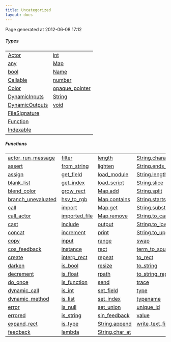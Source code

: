 ```yaml
---
title: Uncategorized
layout: docs
---
```


<div class="bottom_right_note">Page generated at 2012-06-08 17:12</div>
<h5>Types</h5>

<table>
  <tr>
    <td><a href="/docs/Actor.html">Actor</a></td>
    <td><a href="/docs/int.html">int</a></td>
  </tr>
  <tr>
    <td><a href="/docs/any.html">any</a></td>
    <td><a href="/docs/Map.html">Map</a></td>
  </tr>
  <tr>
    <td><a href="/docs/bool.html">bool</a></td>
    <td><a href="/docs/Name.html">Name</a></td>
  </tr>
  <tr>
    <td><a href="/docs/Callable.html">Callable</a></td>
    <td><a href="/docs/number.html">number</a></td>
  </tr>
  <tr>
    <td><a href="/docs/Color.html">Color</a></td>
    <td><a href="/docs/opaque_pointer.html">opaque_pointer</a></td>
  </tr>
  <tr>
    <td><a href="/docs/DynamicInputs.html">DynamicInputs</a></td>
    <td><a href="/docs/String.html">String</a></td>
  </tr>
  <tr>
    <td><a href="/docs/DynamicOutputs.html">DynamicOutputs</a></td>
    <td><a href="/docs/void.html">void</a></td>
  </tr>
  <tr>
    <td><a href="/docs/FileSignature.html">FileSignature</a></td>
  </tr>
  <tr>
    <td><a href="/docs/Function.html">Function</a></td>
  </tr>
  <tr>
    <td><a href="/docs/Indexable.html">Indexable</a></td>
  </tr>
</table>


<h5>Functions</h5>

<table>
  <tr>
    <td><a href="/docs/actor_run_message.html">actor_run_message</a></td>
    <td><a href="/docs/filter.html">filter</a></td>
    <td><a href="/docs/length.html">length</a></td>
    <td><a href="/docs/String.characters.html">String.characters</a></td>
  </tr>
  <tr>
    <td><a href="/docs/assert.html">assert</a></td>
    <td><a href="/docs/from_string.html">from_string</a></td>
    <td><a href="/docs/lighten.html">lighten</a></td>
    <td><a href="/docs/String.ends_with.html">String.ends_with</a></td>
  </tr>
  <tr>
    <td><a href="/docs/assign.html">assign</a></td>
    <td><a href="/docs/get_field.html">get_field</a></td>
    <td><a href="/docs/load_module.html">load_module</a></td>
    <td><a href="/docs/String.length.html">String.length</a></td>
  </tr>
  <tr>
    <td><a href="/docs/blank_list.html">blank_list</a></td>
    <td><a href="/docs/get_index.html">get_index</a></td>
    <td><a href="/docs/load_script.html">load_script</a></td>
    <td><a href="/docs/String.slice.html">String.slice</a></td>
  </tr>
  <tr>
    <td><a href="/docs/blend_color.html">blend_color</a></td>
    <td><a href="/docs/grow_rect.html">grow_rect</a></td>
    <td><a href="/docs/Map.add.html">Map.add</a></td>
    <td><a href="/docs/String.split.html">String.split</a></td>
  </tr>
  <tr>
    <td><a href="/docs/branch_unevaluated.html">branch_unevaluated</a></td>
    <td><a href="/docs/hsv_to_rgb.html">hsv_to_rgb</a></td>
    <td><a href="/docs/Map.contains.html">Map.contains</a></td>
    <td><a href="/docs/String.starts_with.html">String.starts_with</a></td>
  </tr>
  <tr>
    <td><a href="/docs/call.html">call</a></td>
    <td><a href="/docs/import.html">import</a></td>
    <td><a href="/docs/Map.get.html">Map.get</a></td>
    <td><a href="/docs/String.substr.html">String.substr</a></td>
  </tr>
  <tr>
    <td><a href="/docs/call_actor.html">call_actor</a></td>
    <td><a href="/docs/imported_file.html">imported_file</a></td>
    <td><a href="/docs/Map.remove.html">Map.remove</a></td>
    <td><a href="/docs/String.to_camel_case.html">String.to_camel_case</a></td>
  </tr>
  <tr>
    <td><a href="/docs/cast.html">cast</a></td>
    <td><a href="/docs/include.html">include</a></td>
    <td><a href="/docs/output.html">output</a></td>
    <td><a href="/docs/String.to_lower.html">String.to_lower</a></td>
  </tr>
  <tr>
    <td><a href="/docs/concat.html">concat</a></td>
    <td><a href="/docs/increment.html">increment</a></td>
    <td><a href="/docs/print.html">print</a></td>
    <td><a href="/docs/String.to_upper.html">String.to_upper</a></td>
  </tr>
  <tr>
    <td><a href="/docs/copy.html">copy</a></td>
    <td><a href="/docs/input.html">input</a></td>
    <td><a href="/docs/range.html">range</a></td>
    <td><a href="/docs/swap.html">swap</a></td>
  </tr>
  <tr>
    <td><a href="/docs/cos_feedback.html">cos_feedback</a></td>
    <td><a href="/docs/instance.html">instance</a></td>
    <td><a href="/docs/rect_func.html">rect</a></td>
    <td><a href="/docs/term_to_source.html">term_to_source</a></td>
  </tr>
  <tr>
    <td><a href="/docs/create.html">create</a></td>
    <td><a href="/docs/interp_rect.html">interp_rect</a></td>
    <td><a href="/docs/repeat.html">repeat</a></td>
    <td><a href="/docs/to_rect.html">to_rect</a></td>
  </tr>
  <tr>
    <td><a href="/docs/darken.html">darken</a></td>
    <td><a href="/docs/is_bool.html">is_bool</a></td>
    <td><a href="/docs/resize.html">resize</a></td>
    <td><a href="/docs/to_string.html">to_string</a></td>
  </tr>
  <tr>
    <td><a href="/docs/decrement.html">decrement</a></td>
    <td><a href="/docs/is_float.html">is_float</a></td>
    <td><a href="/docs/rpath.html">rpath</a></td>
    <td><a href="/docs/to_string_repr.html">to_string_repr</a></td>
  </tr>
  <tr>
    <td><a href="/docs/do_once.html">do_once</a></td>
    <td><a href="/docs/is_function.html">is_function</a></td>
    <td><a href="/docs/send.html">send</a></td>
    <td><a href="/docs/trace.html">trace</a></td>
  </tr>
  <tr>
    <td><a href="/docs/dynamic_call.html">dynamic_call</a></td>
    <td><a href="/docs/is_int.html">is_int</a></td>
    <td><a href="/docs/set_field.html">set_field</a></td>
    <td><a href="/docs/type_func.html">type</a></td>
  </tr>
  <tr>
    <td><a href="/docs/dynamic_method.html">dynamic_method</a></td>
    <td><a href="/docs/is_list.html">is_list</a></td>
    <td><a href="/docs/set_index.html">set_index</a></td>
    <td><a href="/docs/typename.html">typename</a></td>
  </tr>
  <tr>
    <td><a href="/docs/error.html">error</a></td>
    <td><a href="/docs/is_null.html">is_null</a></td>
    <td><a href="/docs/set_union.html">set_union</a></td>
    <td><a href="/docs/unique_id.html">unique_id</a></td>
  </tr>
  <tr>
    <td><a href="/docs/errored.html">errored</a></td>
    <td><a href="/docs/is_string.html">is_string</a></td>
    <td><a href="/docs/sin_feedback.html">sin_feedback</a></td>
    <td><a href="/docs/value.html">value</a></td>
  </tr>
  <tr>
    <td><a href="/docs/expand_rect.html">expand_rect</a></td>
    <td><a href="/docs/is_type.html">is_type</a></td>
    <td><a href="/docs/String.append.html">String.append</a></td>
    <td><a href="/docs/write_text_file.html">write_text_file</a></td>
  </tr>
  <tr>
    <td><a href="/docs/feedback.html">feedback</a></td>
    <td><a href="/docs/lambda.html">lambda</a></td>
    <td><a href="/docs/String.char_at.html">String.char_at</a></td>
  </tr>
</table>


